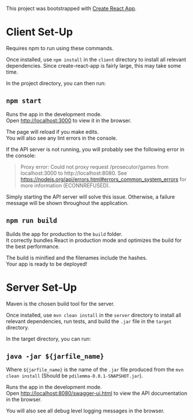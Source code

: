 This project was bootstrapped with [Create React App](https://github.com/facebook/create-react-app).

# Client Set-Up

Requires npm to run using these commands. 

Once installed, use `npm install` in the `client` directory to install all relevant dependencies. 
Since create-react-app is fairly large, this may take some time. 

In the project directory, you can then run:

## `npm start`

Runs the app in the development mode.<br>
Open [http://localhost:3000](http://localhost:3000) to view it in the browser.

The page will reload if you make edits.<br>
You will also see any lint errors in the console.

If the API server is not running, you will probably see the following error in the console:

> Proxy error: Could not proxy request /prosecutor/games from localhost:3000 to http://localhost:8080.
> See https://nodejs.org/api/errors.html#errors_common_system_errors for more information (ECONNREFUSED).

Simply starting the API server will solve this issue. Otherwise, a failure message will be shown throughout the application.

## `npm run build`

Builds the app for production to the `build` folder.<br>
It correctly bundles React in production mode and optimizes the build for the best performance.

The build is minified and the filenames include the hashes.<br>
Your app is ready to be deployed!

# Server Set-Up

Maven is the chosen build tool for the server. 

Once installed, use `mvn clean install` in the `server` directory to install all relevant dependencies, run tests,
 and build the `.jar` file in the `target` directory.

In the target directory, you can run:

## `java -jar ${jarfile_name}`

Where `${jarfile_name}` is the name of the `.jar` file produced 
from the `mvn clean install` (Should be `pdilemma-0.0.1-SNAPSHOT.jar`).

Runs the app in the development mode.<br>
Open [http://localhost:8080/swagger-ui.html](http://localhost:8080/swagger-ui.html) to view 
the API documentation in the browser.

You will also see all debug level logging messages in the browser.

